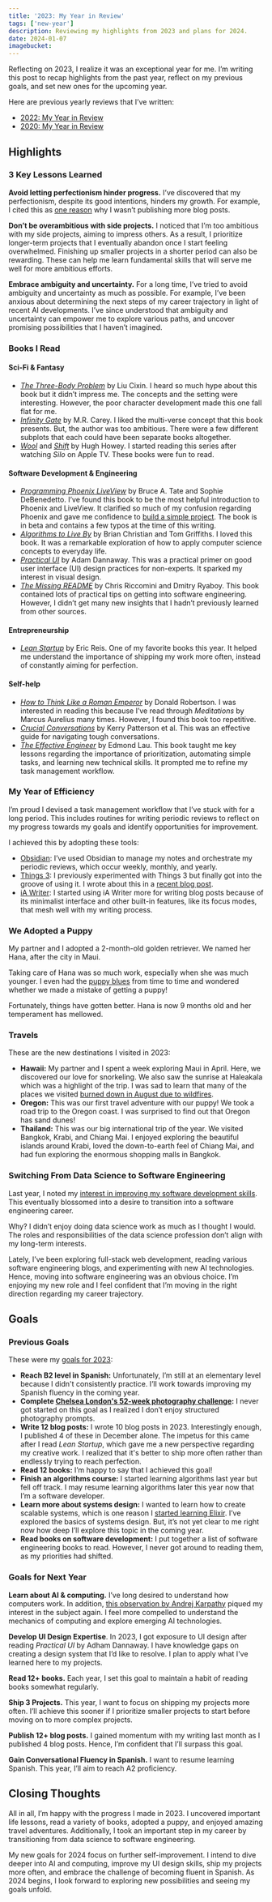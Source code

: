 ```yaml
---
title: '2023: My Year in Review'
tags: ['new-year']
description: Reviewing my highlights from 2023 and plans for 2024.
date: 2024-01-07
imagebucket:
---
```


Reflecting on 2023, I realize it was an exceptional year for me. I’m writing this post to recap highlights from the past year, reflect on my previous goals, and set new ones for the upcoming year. 

Here are previous yearly reviews that I’ve written:
- [2022: My Year in Review](/blog/2022-in-review)
- [2020: My Year in Review](/blog/2020-in-review)


## Highlights

### 3 Key Lessons Learned

**Avoid letting perfectionism hinder progress.** I’ve discovered that my perfectionism, despite its good intentions, hinders my growth. For example, I cited this as [one reason](/blog/just-write-more) why I wasn’t publishing more blog posts. 

**Don’t be overambitious with side projects.** I noticed that I’m too ambitious with my side projects, aiming to impress others. As a result, I prioritize longer-term projects that I eventually abandon once I start feeling overwhelmed. Finishing up smaller projects in a shorter period can also be rewarding. These can help me learn fundamental skills that will serve me well for more ambitious efforts.

**Embrace ambiguity and uncertainty.** For a long time, I’ve tried to avoid ambiguity and uncertainty as much as possible. For example, I’ve been anxious about determining the next steps of my career trajectory in light of recent AI developments. I’ve since understood that ambiguity and uncertainty can empower me to explore various paths, and uncover promising possibilities that I haven’t imagined.  



### Books I Read

#### Sci-Fi & Fantasy
- *[The Three-Body Problem](https://www.goodreads.com/book/show/20518872-the-three-body-problem?from_search=true&from_srp=true&qid=OyFb7gVmtE&rank=1)* by Liu Cixin. I heard so much hype about this book but it didn’t impress me. The concepts and the setting were interesting. However, the poor character development made this one fall flat for me. 
- [*Infinity Gate*](https://www.goodreads.com/book/show/61237044-infinity-gate) by M.R. Carey. I liked the multi-verse concept that this book presents. But, the author was too ambitious. There were a few different subplots that each could have been separate books altogether. 
- [*Wool*](https://www.goodreads.com/book/show/12287209-wool) and [*Shift*](https://www.goodreads.com/book/show/17306293-shift) by Hugh Howey. I started reading this series after watching *Silo* on Apple TV. These books were fun to read.


#### Software Development & Engineering
- [*Programming Phoenix LiveView*](https://www.goodreads.com/book/show/57281043-programming-phoenix-liveview) by Bruce A. Tate and Sophie DeBenedetto. I’ve found this book to be the most helpful introduction to Phoenix and LiveView. It clarified so much of my confusion regarding Phoenix and gave me confidence to [build a simple project](/blog/creating-simple-rest-api-elixir-phoenix). The book is in beta and contains a few typos at the time of this writing. 
- [*Algorithms to Live By*](https://www.goodreads.com/book/show/25666050-algorithms-to-live-by) by Brian Christian and Tom Griffiths. I loved this book. It was a remarkable exploration of how to apply computer science concepts to everyday life.
- [*Practical UI*](https://www.goodreads.com/book/show/75519891-practical-ui) by Adam Dannaway. This was a practical primer on good user interface (UI) design practices for non-experts. It sparked my interest in visual design.
- [*The Missing README*](https://www.goodreads.com/book/show/57271519-the-missing-readme) by Chris Riccomini and Dmitry Ryaboy. This book contained lots of practical tips on getting into software engineering. However, I didn’t get many new insights that I hadn’t previously learned from other sources. 

#### Entrepreneurship 
- [*Lean Startup*](https://www.goodreads.com/book/show/10127019-the-lean-startup) by Eric Reis. One of my favorite books this year. It helped me understand the importance of shipping my work more often, instead of constantly aiming for perfection.

#### Self-help
- [*How to Think Like a Roman Emperor*](https://www.goodreads.com/book/show/39863499-how-to-think-like-a-roman-emperor) by Donald Robertson. I was interested in reading this because I’ve read through *Meditations* by Marcus Aurelius many times. However, I found this book too repetitive. 
- [*Crucial Conversations*](https://www.goodreads.com/en/book/show/15014) by Kerry Patterson et al. This was an effective guide for navigating tough conversations. 
- [*The Effective Engineer*](https://www.goodreads.com/book/show/25238425-the-effective-engineer) by Edmond Lau. This book taught me key lessons regarding the importance of prioritization, automating simple tasks, and learning new technical skills. It prompted me to refine my task management workflow.


### My Year of Efficiency 

I’m proud I devised a task management workflow that I’ve stuck with for a long period. This includes routines for writing periodic reviews to reflect on my progress towards my goals and identify opportunities for improvement.

I achieved this by adopting these tools:
- [Obsidian](https://obsidian.md): I’ve used Obsidian to manage my notes and orchestrate my periodic reviews, which occur weekly, monthly, and yearly.
- [Things 3](https://culturedcode.com/things/): I previously experimented with Things 3 but finally got into the groove of using it. I wrote about this in a [recent blog post](/blog/getting-things-done-with-things-3).
- [iA Writer](https://ia.net/writer): I started using iA Writer more for writing blog posts because of its minimalist interface and other built-in features, like its focus modes, that mesh well with my writing process.

### We Adopted a Puppy

My partner and I adopted a 2-month-old golden retriever. We named her Hana, after the city in Maui. 

Taking care of Hana was so much work, especially when she was much younger. I even had the [puppy blues](https://manypets.com/us/blog/what-are-the-puppy-blues-and-how-long-do-they-last/) from time to time and wondered whether we made a mistake of getting a puppy! 

Fortunately, things have gotten better. Hana is now 9 months old and her temperament has mellowed. 

### Travels

These are the new destinations I visited in 2023:
- **Hawaii:** My partner and I spent a week exploring Maui in April. Here, we discovered our love for snorkeling. We also saw the sunrise at Haleakala which was a highlight of the trip. I was sad to learn that many of the places we visited [burned down in August due to wildfires](https://en.wikipedia.org/wiki/2023_Hawaii_wildfires). 
- **Oregon:** This was our first travel adventure with our puppy! We took a road trip to the Oregon coast. I was surprised to find out that Oregon has sand dunes!
- **Thailand:** This was our big international trip of the year. We visited Bangkok, Krabi, and Chiang Mai. I enjoyed exploring the beautiful islands around Krabi, loved the down-to-earth feel of Chiang Mai, and had fun exploring the enormous shopping malls in Bangkok. 


### Switching From Data Science to Software Engineering

Last year, I noted my [interest in improving my software development skills](2022-in-review). This eventually blossomed into a desire to transition into a software engineering career.
 
Why? I didn’t enjoy doing data science work as much as I thought I would. The roles and responsibilities of the data science profession don’t align with my long-term interests.

Lately, I’ve been exploring full-stack web development, reading various software engineering blogs, and experimenting with new AI technologies. Hence, moving into software engineering was an obvious choice. I’m enjoying my new role and I feel confident that I’m moving in the right direction regarding my career trajectory. 


## Goals
### Previous Goals

These were my [goals for 2023](/blog/2022-in-review#goals-for-2023):
- **Reach B2 level in Spanish:** Unfortunately, I’m still at an elementary level because I didn't consistently practice. I’ll work towards improving my Spanish fluency in the coming year. 
- **Complete [Chelsea London's 52-week photography challenge](https://www.clondon.me/blog/52-2023):** I never got started on this goal as I realized I don’t enjoy structured photography prompts. 
- **Write 12 blog posts:** I wrote 10 blog posts in 2023. Interestingly enough, I published 4 of these in December alone. The impetus for this came after I read *Lean Startup*, which gave me a new perspective regarding my creative work. I realized that it's better to ship more often rather than endlessly trying to reach perfection. 
- **Read 12 books:** I’m happy to say that I achieved this goal! 
- **Finish an algorithms course:** I started learning algorithms last year but fell off track. I may resume learning algorithms later this year now that I’m a software developer.
- **Learn more about systems design:** I wanted to learn how to create scalable systems, which is one reason I [started learning Elixir](/blog/first-elixir-program). I’ve explored the basics of systems design. But, it’s not yet clear to me right now how deep I’ll explore this topic in the coming year.
- **Read books on software development:** I put together a list of software engineering books to read. However, I never got around to reading them, as my priorities had shifted. 

### Goals for Next Year

**Learn about AI & computing.** I’ve long desired to understand how computers work. In addition, [this observation by Andrej Karpathy](https://twitter.com/karpathy/status/1707437820045062561?lang=en) piqued my interest in the subject again. I feel more compelled to understand the mechanics of computing and explore emerging AI technologies.  

**Develop UI Design Expertise**. In 2023, I got exposure to UI design after reading *Practical UI* by Adham Dannaway. I have knowledge gaps on creating a design system that I’d like to resolve. I plan to apply what I've learned here to my projects. 

**Read 12+ books.** Each year, I set this goal to maintain a habit of reading books somewhat regularly.

**Ship 3 Projects.** This year, I want to focus on shipping my projects more often. I’ll achieve this sooner if I prioritize smaller projects to start before moving on to more complex projects. 

**Publish 12+ blog posts.** I gained momentum with my writing last month as I published 4 blog posts. Hence, I’m confident that I’ll surpass this goal.

**Gain Conversational Fluency in Spanish.** I want to resume learning Spanish. This year, I’ll aim to reach A2 proficiency.



## Closing Thoughts

All in all, I’m happy with the progress I made in 2023. I uncovered important life lessons, read a variety of books, adopted a puppy, and enjoyed amazing travel adventures. Additionally, I took an important step in my career by transitioning from data science to software engineering. 

My new goals for 2024 focus on further self-improvement. I intend to dive deeper into AI and computing, improve my UI design skills, ship my projects more often, and embrace the challenge of becoming fluent in Spanish. As 2024 begins, I look forward to exploring new possibilities and seeing my goals unfold.
